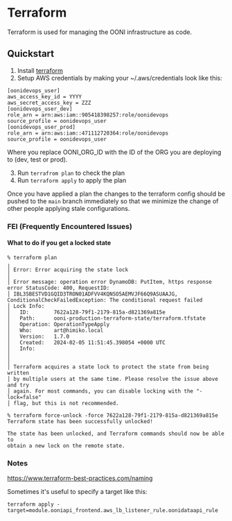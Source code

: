 # Terraform

Terraform is used for managing the OONI infrastructure as code.

## Quickstart

1. Install [terraform](https://developer.hashicorp.com/terraform/install)
2. Setup AWS credentials by making your ~/.aws/credentials look like this:

```
[oonidevops_user]
aws_access_key_id = YYYY
aws_secret_access_key = ZZZ
[oonidevops_user_dev]
role_arn = arn:aws:iam::905418398257:role/oonidevops
source_profile = oonidevops_user
[oonidevops_user_prod]
role_arn = arn:aws:iam::471112720364:role/oonidevops
source_profile = oonidevops_user
```

Where you replace OONI_ORG_ID with the ID of the ORG you are deploying to (dev,
test or prod).

3. Run `terrafrom plan` to check the plan
4. Run `terraform apply` to apply the plan

Once you have applied a plan the changes to the terraform config should be
pushed to the `main` branch immediately so that we minimize the change of other
people applying stale configurations.

### FEI (Frequently Encountered Issues)

#### What to do if you get a locked state

```
% terraform plan
╷
│ Error: Error acquiring the state lock
│
│ Error message: operation error DynamoDB: PutItem, https response error StatusCode: 400, RequestID:
│ IBL35BESTVD1GQID3TRON01ADFVV4KQNSO5AEMVJF66Q9ASUAAJG, ConditionalCheckFailedException: The conditional request failed
│ Lock Info:
│   ID:        7622a128-79f1-2179-815a-d821369a815e
│   Path:      ooni-production-terraform-state/terraform.tfstate
│   Operation: OperationTypeApply
│   Who:       art@himiko.local
│   Version:   1.7.0
│   Created:   2024-02-05 11:51:45.398054 +0000 UTC
│   Info:
│
│
│ Terraform acquires a state lock to protect the state from being written
│ by multiple users at the same time. Please resolve the issue above and try
│ again. For most commands, you can disable locking with the "-lock=false"
│ flag, but this is not recommended.
```

```
% terraform force-unlock -force 7622a128-79f1-2179-815a-d821369a815e
Terraform state has been successfully unlocked!

The state has been unlocked, and Terraform commands should now be able to
obtain a new lock on the remote state.
```

### Notes

https://www.terraform-best-practices.com/naming

Sometimes it's useful to specify a target like this:

```
terraform apply -target=module.ooniapi_frontend.aws_lb_listener_rule.oonidataapi_rule
```
